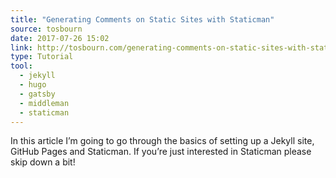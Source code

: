 ```yaml
---
title: "Generating Comments on Static Sites with Staticman"
source: tosbourn
date: 2017-07-26 15:02
link: http://tosbourn.com/generating-comments-on-static-sites-with-staticman/
type: Tutorial
tool:
  - jekyll
  - hugo
  - gatsby
  - middleman
  - staticman
---
```

In this article I’m going to go through the basics of setting up a Jekyll site, GitHub Pages and Staticman. If you’re just interested in Staticman please skip down a bit!




